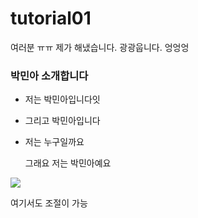 # tutorial01
여러분 ㅠㅠ 제가 해냈습니다. 
광광웁니다. 엉엉엉

### 박민아 소개합니다

- 저는 박민아입니다잇
- 그리고 박민아입니다

- 저는 누구일까요
    
    그래요 저는 박민아예요


<img src="https://daedamo.com/new/data/file/freestory/3667637190_TkoIpKqu_6fc089048efeb95e200b64d51c54d145365a2c20.gif">


여기서도 조절이 가능
